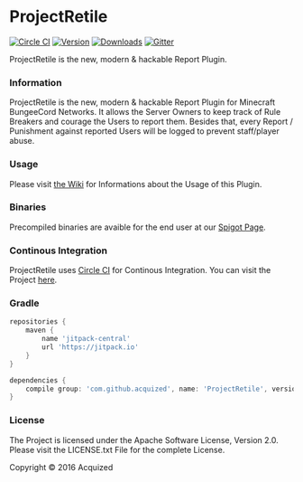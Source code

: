 # ProjectRetile
[![Circle CI](https://img.shields.io/circleci/project/Acquized/ProjectRetile.svg?maxAge=300&style=flat-square)](https://circleci.com/gh/Acquized/ProjectRetile)
[![Version](https://img.shields.io/github/release/Acquized/ProjectRetile.svg?maxAge=2592000&style=flat-square)]()
[![Downloads](https://img.shields.io/github/downloads/Acquized/ProjectRetile/total.svg?maxAge=2592000&style=flat-square)](https://github.com/Acquized/ProjectRetile/releases)
[![Gitter](https://img.shields.io/gitter/room/Acquized/ProjectRetile.js.svg?maxAge=2592000&style=flat-square)](https://gitter.im/Acquized/ProjectRetile?utm_source=badge&utm_medium=badge&utm_campaign=pr-badge)  

ProjectRetile is the new, modern & hackable Report Plugin.  
  
### Information
ProjectRetile is the new, modern & hackable Report Plugin for Minecraft BungeeCord Networks. It allows the Server Owners to keep track of Rule Breakers and courage the Users to report them. Besides that, every Report / Punishment against reported Users will be logged to prevent staff/player abuse.  
  
### Usage
Please visit [the Wiki](https://github.com/Acquized/ProjectRetile/wiki) for Informations about the Usage of this Plugin.  
  
### Binaries
Precompiled binaries are avaible for the end user at our [Spigot Page]().  
  
### Continous Integration
ProjectRetile uses [Circle CI](https://circleci.com/) for Continous Integration. You can visit the Project [here](https://circleci.com/gh/Acquized/ProjectRetile).  
  
### Gradle
```gradle
repositories {
    maven {
        name 'jitpack-central'
        url 'https://jitpack.io'
    }
}

dependencies {
    compile group: 'com.github.acquized', name: 'ProjectRetile', version: 'master-SNAPSHOT'
}
```  
  
### License
The Project is licensed under the Apache Software License, Version 2.0. Please visit the LICENSE.txt File for the complete License.
  
Copyright © 2016 Acquized